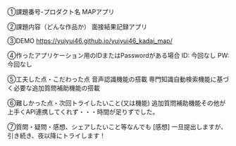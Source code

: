 ①課題番号-プロダクト名
MAPアプリ

②課題内容（どんな作品か）
面接結果記録アプリ

③DEMO
https://yuiyui46.github.io/yuiyui46_kadai_map/

④作ったアプリケーション用のIDまたはPasswordがある場合
ID: 今回なし
PW: 今回なし

⑤工夫した点・こだわった点
音声認識機能の搭載
専門知識自動検索機能に基づく必要な追加質問補助機能の搭載

⑥難しかった点・次回トライしたいこと(又は機能)
追加質問補助機能その他が上手くAPI連携してくれず・・・時間が足りずでした。

⑦質問・疑問・感想、シェアしたいこと等なんでも
[感想] 一旦提出しますが、引き続き、夜以降にトライします！
